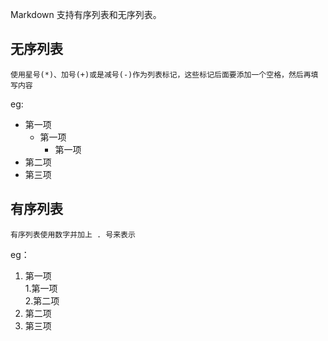 Markdown 支持有序列表和无序列表。

无序列表
-
    使用星号(*)、加号(+)或是减号(-)作为列表标记，这些标记后面要添加一个空格，然后再填写内容
eg:    

 *  第一项   
    + 第一项
        - 第一项
* 第二项
* 第三项

有序列表
-
    有序列表使用数字并加上 . 号来表示
eg：

1. 第一项  
    1.第一项  
    2.第二项
2. 第二项  
3. 第三项   